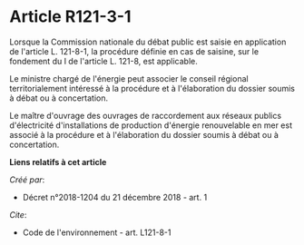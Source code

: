 # Article R121-3-1

Lorsque la Commission nationale du débat public est saisie en application de l'article L. 121-8-1, la procédure définie en
cas de saisine, sur le fondement du I de l'article L. 121-8, est applicable. 

Le ministre chargé de l'énergie peut associer le conseil régional territorialement intéressé à la procédure et à
l'élaboration du dossier soumis à débat ou à concertation. 

Le maître d'ouvrage des ouvrages de raccordement aux réseaux publics d'électricité d'installations de production d'énergie
renouvelable en mer est associé à la procédure et à l'élaboration du dossier soumis à débat ou à concertation.

**Liens relatifs à cet article**

_Créé par_:

  - Décret n°2018-1204 du 21 décembre 2018 - art. 1

_Cite_:

  - Code de l'environnement - art. L121-8-1
